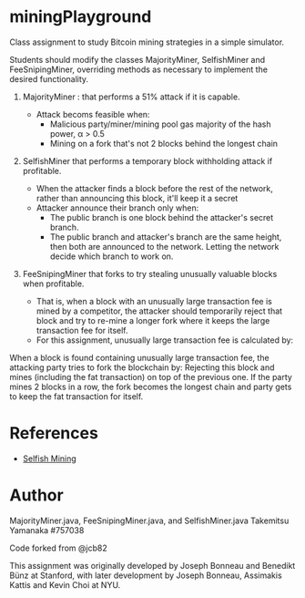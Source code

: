 # miningPlayground
Class assignment to study Bitcoin mining strategies in a simple simulator.

Students should modify the classes MajorityMiner, SelfishMiner and FeeSnipingMiner, overriding methods as necessary to implement the desired functionality.

1. MajorityMiner : that performs a 51% attack if it is capable.
    - Attack becoms feasible when:
        - Malicious party/miner/mining pool gas majority of the hash power, α > 0.5
        - Mining on a fork that's not 2 blocks behind the longest chain

2. SelfishMiner that performs a temporary block withholding attack if profitable.
    - When the attacker finds a block before the rest of the network,
        rather than announcing this block, it'll keep it a secret
    - Attacker announce their branch only when:
      - The public branch is one block behind the attacker's secret branch.
      - The public branch and attacker's branch are the same height, then both are announced to the network. Letting the network decide which branch to work on.

3.  FeeSnipingMiner that forks to try stealing unusually valuable blocks when profitable. 
    - That is, when a block with an unusually large transaction fee is mined by a competitor, the attacker should temporarily reject that block and try to re-mine a longer fork where it keeps the large transaction fee for itself.
    - For this assignment, unusually large transaction fee is calculated by:
        

When a block is found containing unusually large transaction fee, the attacking party tries to fork the blockchain by:
Rejecting this block and mines (including the fat transaction) on top of the previous one.
If the party mines 2 blocks in a row, the fork becomes the longest chain and party gets to keep the fat transaction for itself.

# References

- [Selfish Mining](https://decentralizedthoughts.github.io/2020-02-26-selfish-mining)

# Author
MajorityMiner.java, FeeSnipingMiner.java, and SelfishMiner.java
Takemitsu Yamanaka #757038

Code forked from @jcb82

This assignment was originally developed by Joseph Bonneau and Benedikt Bünz at Stanford, with later development by Joseph Bonneau, Assimakis Kattis and Kevin Choi at NYU.